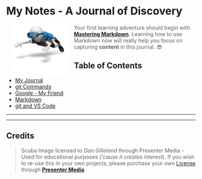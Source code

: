 # My Notes - A Journal of Discovery

[![Scuba](./images/stick_figure_scuba.gif)](#credits)

> Your first learning adventure should begin with [**Mastering Markdown**](https://guides.github.com/features/mastering-markdown/). Learning how to use Markdown now will really help you focus on capturing **content** in this journal. :sunglasses:

## Table of Contents

- [My Journal](./Journal.md)
- [git Commands](./git-commands.md)
- [Google - My Friend](https://google.ca)
- [Markdown](./Markdown.md)
- [git and VS Code](./git+VSCode.md)

----

<!-- Custom Styling - Modify for Fun and Learning - No Warranties Implied -->
<style type="text/css">
img:first-child {
    float: left;
    width: auto;
    padding-right: 15px;
    margin-left: 15px;
}
</style>

----

## Credits

> Scuba Image licensed to *Dan Gilleland* through Presenter Media - Used for educational purposes (*'cause it creates interest*). If you wish to re-use this in your own projects, please purchase your own [License](https://www.presentermedia.com/eula.html) through [**Presenter Media**](https://www.presentermedia.com/).

